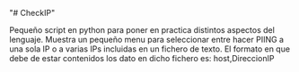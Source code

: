 "# CheckIP"

Pequeño script en python para poner en practica distintos aspectos del lenguaje.
Muestra un pequeño menu para seleccionar entre hacer PIING a una sola IP o a varias IPs incluidas en un fichero de texto.
El formato en que debe de estar contenidos los dato en dicho fichero es:
    host,DireccionIP
